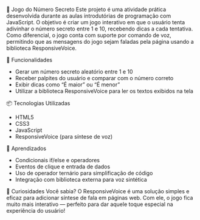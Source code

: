 🎯 Jogo do Número Secreto
Este projeto é uma atividade prática desenvolvida durante as aulas introdutórias de programação com JavaScript. 
O objetivo é criar um jogo interativo em que o usuário tenta adivinhar o número secreto entre 1 e 10, recebendo dicas a cada tentativa. 
Como diferencial, o jogo conta com suporte por comando de voz, permitindo que as mensagens do jogo sejam faladas pela página usando a biblioteca ResponsiveVoice.

🚀 Funcionalidades
- Gerar um número secreto aleatório entre 1 e 10
- Receber palpites do usuário e comparar com o número correto
- Exibir dicas como “É maior” ou “É menor”
- Utilizar a biblioteca ResponsiveVoice para ler os textos exibidos na tela

📦 Tecnologias Utilizadas
- HTML5
- CSS3
- JavaScript
- ResponsiveVoice (para síntese de voz)

🧠 Aprendizados
- Condicionais if/else e operadores
- Eventos de clique e entrada de dados
- Uso de operador ternário para simplificação de código
- Integração com biblioteca externa para voz sintética

🤖 Curiosidades
Você sabia? O ResponsiveVoice é uma solução simples e eficaz para adicionar síntese de fala em páginas web. 
Com ele, o jogo fica muito mais interativo — perfeito para dar aquele toque especial na experiência do usuário!




